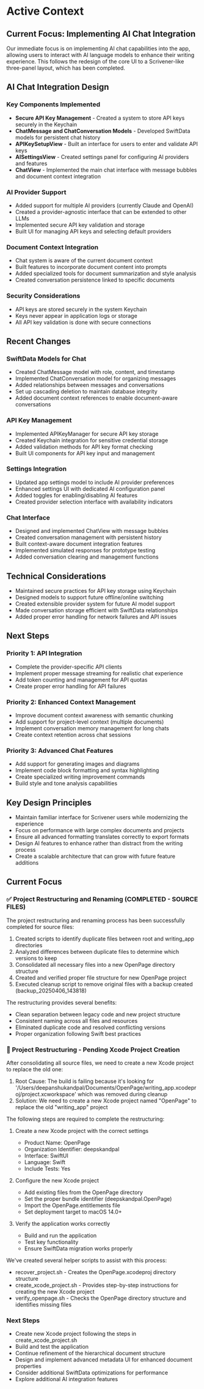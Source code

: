 # Active Context

## Current Focus: Implementing AI Chat Integration

Our immediate focus is on implementing AI chat capabilities into the app, allowing users to interact with AI language models to enhance their writing experience. This follows the redesign of the core UI to a Scrivener-like three-panel layout, which has been completed.

## AI Chat Integration Design

### Key Components Implemented
- **Secure API Key Management** - Created a system to store API keys securely in the Keychain
- **ChatMessage and ChatConversation Models** - Developed SwiftData models for persistent chat history
- **APIKeySetupView** - Built an interface for users to enter and validate API keys
- **AISettingsView** - Created settings panel for configuring AI providers and features
- **ChatView** - Implemented the main chat interface with message bubbles and document context integration

### AI Provider Support
- Added support for multiple AI providers (currently Claude and OpenAI)
- Created a provider-agnostic interface that can be extended to other LLMs
- Implemented secure API key validation and storage
- Built UI for managing API keys and selecting default providers

### Document Context Integration
- Chat system is aware of the current document context
- Built features to incorporate document content into prompts
- Added specialized tools for document summarization and style analysis
- Created conversation persistence linked to specific documents

### Security Considerations
- API keys are stored securely in the system Keychain
- Keys never appear in application logs or storage
- All API key validation is done with secure connections

## Recent Changes

### SwiftData Models for Chat
- Created ChatMessage model with role, content, and timestamp
- Implemented ChatConversation model for organizing messages
- Added relationships between messages and conversations
- Set up cascading deletion to maintain database integrity
- Added document context references to enable document-aware conversations

### API Key Management
- Implemented APIKeyManager for secure API key storage
- Created Keychain integration for sensitive credential storage
- Added validation methods for API key format checking
- Built UI components for API key input and management

### Settings Integration
- Updated app settings model to include AI provider preferences
- Enhanced settings UI with dedicated AI configuration panel
- Added toggles for enabling/disabling AI features
- Created provider selection interface with availability indicators

### Chat Interface
- Designed and implemented ChatView with message bubbles
- Created conversation management with persistent history
- Built context-aware document integration features
- Implemented simulated responses for prototype testing
- Added conversation clearing and management functions

## Technical Considerations
- Maintained secure practices for API key storage using Keychain
- Designed models to support future offline/online switching
- Created extensible provider system for future AI model support
- Made conversation storage efficient with SwiftData relationships
- Added proper error handling for network failures and API issues

## Next Steps

### Priority 1: API Integration
- Complete the provider-specific API clients
- Implement proper message streaming for realistic chat experience
- Add token counting and management for API quotas
- Create proper error handling for API failures

### Priority 2: Enhanced Context Management
- Improve document context awareness with semantic chunking
- Add support for project-level context (multiple documents)
- Implement conversation memory management for long chats
- Create context retention across chat sessions

### Priority 3: Advanced Chat Features
- Add support for generating images and diagrams
- Implement code block formatting and syntax highlighting
- Create specialized writing improvement commands
- Build style and tone analysis capabilities

## Key Design Principles
- Maintain familiar interface for Scrivener users while modernizing the experience
- Focus on performance with large complex documents and projects
- Ensure all advanced formatting translates correctly to export formats
- Design AI features to enhance rather than distract from the writing process
- Create a scalable architecture that can grow with future feature additions

## Current Focus

### ✅ Project Restructuring and Renaming (COMPLETED - SOURCE FILES)

The project restructuring and renaming process has been successfully completed for source files:

1. Created scripts to identify duplicate files between root and writing_app directories
2. Analyzed differences between duplicate files to determine which versions to keep
3. Consolidated all necessary files into a new OpenPage directory structure
4. Created and verified proper file structure for new OpenPage project
5. Executed cleanup script to remove original files with a backup created (backup_20250406_143818)

The restructuring provides several benefits:
- Clean separation between legacy code and new project structure
- Consistent naming across all files and resources
- Eliminated duplicate code and resolved conflicting versions
- Proper organization following Swift best practices

### 🚨 Project Restructuring - Pending Xcode Project Creation

After consolidating all source files, we need to create a new Xcode project to replace the old one:

1. Root Cause: The build is failing because it's looking for '/Users/deepanshukandpal/Documents/OpenPage/writing_app.xcodeproj/project.xcworkspace' which was removed during cleanup
2. Solution: We need to create a new Xcode project named "OpenPage" to replace the old "writing_app" project

The following steps are required to complete the restructuring:

1. Create a new Xcode project with the correct settings
   - Product Name: OpenPage
   - Organization Identifier: deepskandpal
   - Interface: SwiftUI
   - Language: Swift
   - Include Tests: Yes

2. Configure the new Xcode project
   - Add existing files from the OpenPage directory
   - Set the proper bundle identifier (deepskandpal.OpenPage)
   - Import the OpenPage.entitlements file
   - Set deployment target to macOS 14.0+

3. Verify the application works correctly
   - Build and run the application
   - Test key functionality
   - Ensure SwiftData migration works properly

We've created several helper scripts to assist with this process:
- recover_project.sh - Creates the OpenPage.xcodeproj directory structure
- create_xcode_project.sh - Provides step-by-step instructions for creating the new Xcode project
- verify_openpage.sh - Checks the OpenPage directory structure and identifies missing files

### Next Steps

- Create new Xcode project following the steps in create_xcode_project.sh
- Build and test the application
- Continue refinement of the hierarchical document structure
- Design and implement advanced metadata UI for enhanced document properties
- Consider additional SwiftData optimizations for performance
- Explore additional AI integration features

